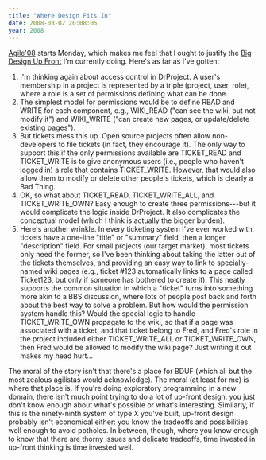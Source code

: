 ```yaml
---
title: "Where Design Fits In"
date: 2008-08-02 20:08:05
year: 2008
---
```

<a href="http://www.agile2008.org/">Agile'08</a> starts Monday, which makes me feel that I ought to justify the <a href="http://c2.com/xp/BigDesignUpFront.html">Big Design Up Front</a> I'm currently doing.  Here's as far as I've gotten:
<ol>
	<li>I'm thinking again about access control in DrProject. A user's membership in a project is represented by a triple (project, user, role), where a role is a set of permissions defining what can be done.</li>
	<li>The simplest model for permissions would be to define READ and WRITE for each component, e.g., WIKI_READ ("can see the wiki, but not modify it") and WIKI_WRITE ("can create new pages, or update/delete existing pages").</li>
	<li>But tickets mess this up.  Open source projects often allow non-developers to file tickets (in fact, they encourage it). The only way to support this if the only permissions available are TICKET_READ and TICKET_WRITE is to give anonymous users (i.e., people who haven't logged in) a role that contains TICKET_WRITE. However, that would also allow them to modify or delete other people's tickets, which is clearly a Bad Thing.</li>
	<li>OK, so what about TICKET_READ, TICKET_WRITE_ALL, and TICKET_WRITE_OWN? Easy enough to create three permissions---but it would complicate the logic inside DrProject. It also complicates the conceptual model (which I think is actually the bigger burden).</li>
	<li>Here's another wrinkle. In every ticketing system I've ever worked with, tickets have a one-line "title" or "summary" field, then a longer "description" field. For small projects (our target market), most tickets only need the former, so I've been thinking about taking the latter out of the tickets themselves, and providing an easy way to link to specially-named wiki pages (e.g., ticket #123 automatically links to a page called Ticket123, but only if someone has bothered to create it). This neatly supports the common situation in which a "ticket" turns into something more akin to a BBS discussion, where lots of people post back and forth about the best way to solve a problem. But how would the permission system handle this? Would the special logic to handle TICKET_WRITE_OWN propagate to the wiki, so that if a page was associated with a ticket, and that ticket belong to Fred, and Fred's role in the project included either TICKET_WRITE_ALL or TICKET_WRITE_OWN, then Fred would be allowed to modify the wiki page?  Just writing it out makes my head hurt...</li>
</ol>
The moral of the story isn't that there's a place for BDUF (which all but the most zealous agilistas would acknowledge).  The moral (at least for me) is where that place is.  If you're doing exploratory programming in a new domain, there isn't much point trying to do a lot of up-front design: you just don't know enough about what's possible or what's interesting.  Similarly, if this is the ninety-ninth system of type X you've built, up-front design probably isn't economical either: you know the tradeoffs and possibilities well enough to avoid potholes.  In between, though, where you know enough to know that there are thorny issues and delicate tradeoffs, time invested in up-front thinking is time invested well.
